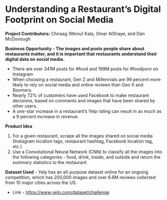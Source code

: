# Understanding a Restaurant’s Digital Footprint on Social Media
**Project Contributors:** Chiraag (Monu) Kala, Omar AlShaye, and Dan McDonough

**Business Opportunity -  The images and posts people share about restaurants matter, and it is important that restaurants understand their digital data on social media.**
* There are over 341M posts for #food and 199M posts for #foodporn on Instagram
* When choosing a restaurant, Gen Z and Millennials are 99 percent more likely to rely on social media and online reviews than Gen X and Boomers. 
* Nearly 72% of customers have used Facebook to make restaurant decisions, based on comments and images that have been shared by other users.
* A one-star increase in a restaurant’s Yelp rating can result in as much as a 9 percent increase in revenue.

**Product Idea**
1. For a given restaurant, scrape all the images shared on social media (Instagram location tags, restaurant hashtag, Facebook location tag, etc.)
2. Use a Convolutional Neural Network (CNN) to classify all the images into the following categories - food, drink, inside, and outside and return the summary statistics to the restaurant

**Dataset Used** - Yelp has an all-purpose dataset online for an ongoing competition, which has 200,000 images and over 6.6M reviews collected from 10 major cities across the US. 
* Link - https://www.yelp.com/dataset/challenge
















